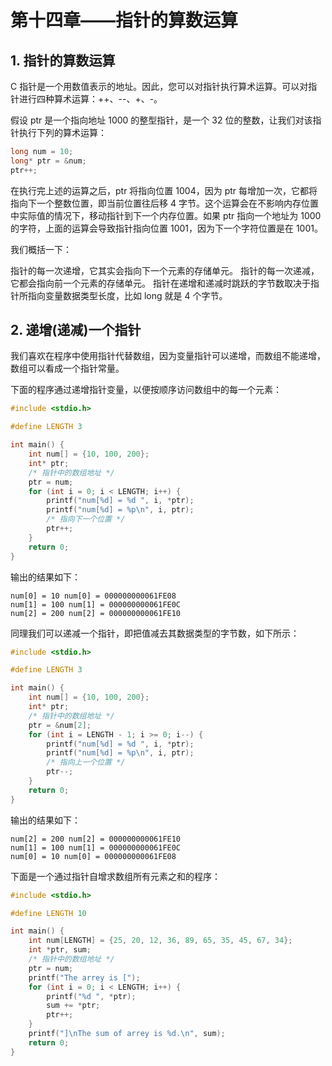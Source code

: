 # 第十四章——指针的算数运算

## 1. 指针的算数运算

C 指针是一个用数值表示的地址。因此，您可以对指针执行算术运算。可以对指针进行四种算术运算：++、--、+、-。

假设 ptr 是一个指向地址 1000 的整型指针，是一个 32 位的整数，让我们对该指针执行下列的算术运算：

```c
long num = 10;
long* ptr = &num;
ptr++;
```

在执行完上述的运算之后，ptr 将指向位置 1004，因为 ptr 每增加一次，它都将指向下一个整数位置，即当前位置往后移 4 字节。这个运算会在不影响内存位置中实际值的情况下，移动指针到下一个内存位置。如果 ptr 指向一个地址为 1000 的字符，上面的运算会导致指针指向位置 1001，因为下一个字符位置是在 1001。

我们概括一下：

指针的每一次递增，它其实会指向下一个元素的存储单元。
指针的每一次递减，它都会指向前一个元素的存储单元。
指针在递增和递减时跳跃的字节数取决于指针所指向变量数据类型长度，比如 long 就是 4 个字节。

## 2. 递增(递减)一个指针

我们喜欢在程序中使用指针代替数组，因为变量指针可以递增，而数组不能递增，数组可以看成一个指针常量。

下面的程序通过递增指针变量，以便按顺序访问数组中的每一个元素：

```c
#include <stdio.h>

#define LENGTH 3

int main() {
    int num[] = {10, 100, 200};
    int* ptr;
    /* 指针中的数组地址 */
    ptr = num;
    for (int i = 0; i < LENGTH; i++) {
        printf("num[%d] = %d ", i, *ptr);
        printf("num[%d] = %p\n", i, ptr);
        /* 指向下一个位置 */
        ptr++;
    }
    return 0;
}
```

输出的结果如下：

```plaintext
num[0] = 10 num[0] = 000000000061FE08
num[1] = 100 num[1] = 000000000061FE0C
num[2] = 200 num[2] = 000000000061FE10
```

同理我们可以递减一个指针，即把值减去其数据类型的字节数，如下所示：

```c
#include <stdio.h>

#define LENGTH 3

int main() {
    int num[] = {10, 100, 200};
    int* ptr;
    /* 指针中的数组地址 */
    ptr = &num[2];
    for (int i = LENGTH - 1; i >= 0; i--) {
        printf("num[%d] = %d ", i, *ptr);
        printf("num[%d] = %p\n", i, ptr);
        /* 指向上一个位置 */
        ptr--;
    }
    return 0;
}
```

输出的结果如下：

```plaintext
num[2] = 200 num[2] = 000000000061FE10
num[1] = 100 num[1] = 000000000061FE0C
num[0] = 10 num[0] = 000000000061FE08
```

下面是一个通过指针自增求数组所有元素之和的程序：

```c
#include <stdio.h>

#define LENGTH 10

int main() {
    int num[LENGTH] = {25, 20, 12, 36, 89, 65, 35, 45, 67, 34};
    int *ptr, sum;
    /* 指针中的数组地址 */
    ptr = num;
    printf("The arrey is [");
    for (int i = 0; i < LENGTH; i++) {
        printf("%d ", *ptr);
        sum += *ptr;
        ptr++;
    }
    printf("]\nThe sum of arrey is %d.\n", sum);
    return 0;
}
```